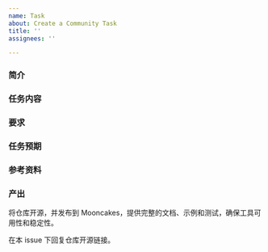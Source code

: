 ```yaml
---
name: Task
about: Create a Community Task
title: ''
assignees: ''

---
```


### 简介

### 任务内容

### 要求

### 任务预期

### 参考资料

### 产出

将仓库开源，并发布到 Mooncakes，提供完整的文档、示例和测试，确保工具可用性和稳定性。

在本 issue 下回复仓库开源链接。
